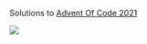 Solutions to [Advent Of Code 2021](http://adventofcode.com/2021)

![](https://github.com/adamrodger/advent-2021/workflows/Build%20and%20Test/badge.svg)
